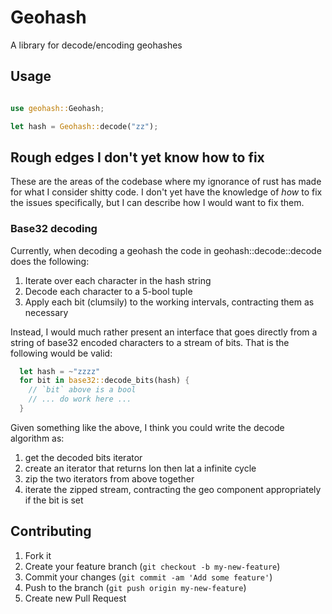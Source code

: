 # Geohash

A library for decode/encoding geohashes

## Usage

```rust

use geohash::Geohash;

let hash = Geohash::decode("zz");

```

## Rough edges I don't yet know how to fix

These are the areas of the codebase where my ignorance of rust has made for what I consider shitty code.  I don't yet have the knowledge of _how_ to fix the issues specifically, but I can describe how I would want to fix them.

### Base32 decoding

Currently, when decoding a geohash the code in geohash::decode::decode does the following:

1. Iterate over each character in the hash string
2. Decode each character to a 5-bool tuple
3. Apply each bit (clumsily) to the working intervals, contracting them as necessary

Instead, I would much rather present an interface that goes directly from a string of base32 encoded characters to a stream of bits.  That is the following would be valid:

```rust
  let hash = ~"zzzz"
  for bit in base32::decode_bits(hash) {
    // `bit` above is a bool
    // ... do work here ...
  }
```

Given something like the above, I think you could write the decode algorithm as:

1. get the decoded bits iterator
2. create an iterator that returns lon then lat a infinite cycle
3. zip the two iterators from above together
4. iterate the zipped stream, contracting the geo component appropriately if the bit is set


## Contributing

1. Fork it
2. Create your feature branch (`git checkout -b my-new-feature`)
3. Commit your changes (`git commit -am 'Add some feature'`)
4. Push to the branch (`git push origin my-new-feature`)
5. Create new Pull Request
